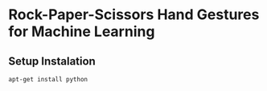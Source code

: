 # Rock-Paper-Scissors Hand Gestures for Machine Learning

## Setup Instalation
```
apt-get install python 
```
